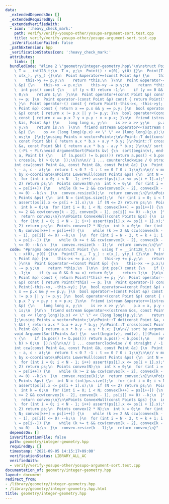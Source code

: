 ```yaml
---
data:
  _extendedDependsOn: []
  _extendedRequiredBy: []
  _extendedVerifiedWith:
  - icon: ':heavy_check_mark:'
    path: verify/verify-yosupo-other/yosupo-argument-sort.test.cpp
    title: verify/verify-yosupo-other/yosupo-argument-sort.test.cpp
  _isVerificationFailed: false
  _pathExtension: hpp
  _verificationStatusIcon: ':heavy_check_mark:'
  attributes:
    links: []
  bundledCode: "#line 2 \"geometry/integer-geometry.hpp\"\n\nstruct Point {\n  using\
    \ T = __int128_t;\n  T x, y;\n  Point() : x(0), y(0) {}\n  Point(T x_, T y_) :\
    \ x(x_), y(y_) {}\n\n  Point &operator+=(const Point &p) {\n    this->x += p.x;\n\
    \    this->y += p.y;\n    return *this;\n  }\n\n  Point &operator-=(const Point\
    \ &p) {\n    this->x -= p.x;\n    this->y -= p.y;\n    return *this;\n  }\n\n\
    \  int pos() const {\n    if (y < 0) return -1;\n    if (y == 0 && 0 <= x) return\
    \ 0;\n    return 1;\n  }\n\n  Point operator+(const Point &p) const { return Point(*this)\
    \ += p; }\n  Point operator-(const Point &p) const { return Point(*this) -= p;\
    \ }\n  Point operator-() const { return Point(-this->x, -this->y); }\n  bool operator==(const\
    \ Point &p) const { return x == p.x && y == p.y; }\n  bool operator!=(const Point\
    \ &p) const { return x != p.x || y != p.y; }\n  bool operator<(const Point &p)\
    \ const { return x == p.x ? y < p.y : x < p.x; }\n\n  friend istream &operator>>(istream\
    \ &is, Point &p) {\n    long long x, y;\n    is >> x >> y;\n    p.x = x, p.y =\
    \ y;\n    return is;\n  }\n\n  friend ostream &operator<<(ostream &os, const Point\
    \ &p) {\n    os << (long long)(p.x) << \" \" << (long long)(p.y);\n    return\
    \ os;\n  }\n};\nusing Points = vector<Point>;\n\nPoint::T dot(const Point &a,\
    \ const Point &b) { return a.x * b.x + a.y * b.y; }\nPoint::T cross(const Point\
    \ &a, const Point &b) { return a.x * b.y - a.y * b.x; }\n\n// sort by argument\
    \ (-Pi ~ Pi)\nvoid ArgumentSort(Points &v) {\n  sort(begin(v), end(v), [](Point\
    \ a, Point b) {\n    if (a.pos() != b.pos()) return a.pos() < b.pos();\n    return\
    \ cross(a, b) > 0;\n  });\n}\n\n// 1 ... counterclockwise / 0 straight / -1 clockwise\n\
    int ccw(const Point &a, const Point &b, const Point &c) {\n  Point::T t = cross(b\
    \ - a, c - a);\n  return t < 0 ? -1 : t == 0 ? 0 : 1;\n}\n\n// v must have sorted\
    \ by x-coordinate\nPoints LowerHull(const Points &ps) {\n  int N = (int)ps.size();\n\
    \  for (int i = 0; i < N - 1; i++) assert(ps[i].x <= ps[i + 1].x);\n  if (N <=\
    \ 2) return ps;\n  Points convex(N);\n  int k = 0;\n  for (int i = 0; i < N; convex[k++]\
    \ = ps[i++]) {\n    while (k >= 2 && ccw(convex[k - 2], convex[k - 1], ps[i])\
    \ <= 0) --k;\n  }\n  convex.resize(k);\n  return convex;\n}\n\nPoints UpperHull(const\
    \ Points &ps) {\n  int N = (int)ps.size();\n  for (int i = 0; i < N - 1; i++)\
    \ assert(ps[i].x <= ps[i + 1].x);\n  if (N <= 2) return ps;\n  Points convex(N);\n\
    \  int k = 0;\n  for (int i = 0; i < N; convex[k++] = ps[i++]) {\n    while (k\
    \ >= 2 && ccw(convex[k - 2], convex[k - 1], ps[i]) >= 0) --k;\n  }\n  convex.resize(k);\n\
    \  return convex;\n}\n\nPoints ConvexHull(const Points &ps) {\n  int N = (int)ps.size();\n\
    \  for (int i = 0; i < N - 1; i++) assert(ps[i].x <= ps[i + 1].x);\n  if (N <=\
    \ 2) return ps;\n  Points convex(2 * N);\n  int k = 0;\n  for (int i = 0; i <\
    \ N; convex[k++] = ps[i++]) {\n    while (k >= 2 && ccw(convex[k - 2], convex[k\
    \ - 1], ps[i]) <= 0) --k;\n  }\n  for (int i = N - 2, t = k + 1; i >= 0; convex[k++]\
    \ = ps[i--]) {\n    while (k >= t && ccw(convex[k - 2], convex[k - 1], ps[i])\
    \ <= 0) --k;\n  }\n  convex.resize(k - 1);\n  return convex;\n}\n"
  code: "#pragma once\n\nstruct Point {\n  using T = __int128_t;\n  T x, y;\n  Point()\
    \ : x(0), y(0) {}\n  Point(T x_, T y_) : x(x_), y(y_) {}\n\n  Point &operator+=(const\
    \ Point &p) {\n    this->x += p.x;\n    this->y += p.y;\n    return *this;\n \
    \ }\n\n  Point &operator-=(const Point &p) {\n    this->x -= p.x;\n    this->y\
    \ -= p.y;\n    return *this;\n  }\n\n  int pos() const {\n    if (y < 0) return\
    \ -1;\n    if (y == 0 && 0 <= x) return 0;\n    return 1;\n  }\n\n  Point operator+(const\
    \ Point &p) const { return Point(*this) += p; }\n  Point operator-(const Point\
    \ &p) const { return Point(*this) -= p; }\n  Point operator-() const { return\
    \ Point(-this->x, -this->y); }\n  bool operator==(const Point &p) const { return\
    \ x == p.x && y == p.y; }\n  bool operator!=(const Point &p) const { return x\
    \ != p.x || y != p.y; }\n  bool operator<(const Point &p) const { return x ==\
    \ p.x ? y < p.y : x < p.x; }\n\n  friend istream &operator>>(istream &is, Point\
    \ &p) {\n    long long x, y;\n    is >> x >> y;\n    p.x = x, p.y = y;\n    return\
    \ is;\n  }\n\n  friend ostream &operator<<(ostream &os, const Point &p) {\n  \
    \  os << (long long)(p.x) << \" \" << (long long)(p.y);\n    return os;\n  }\n\
    };\nusing Points = vector<Point>;\n\nPoint::T dot(const Point &a, const Point\
    \ &b) { return a.x * b.x + a.y * b.y; }\nPoint::T cross(const Point &a, const\
    \ Point &b) { return a.x * b.y - a.y * b.x; }\n\n// sort by argument (-Pi ~ Pi)\n\
    void ArgumentSort(Points &v) {\n  sort(begin(v), end(v), [](Point a, Point b)\
    \ {\n    if (a.pos() != b.pos()) return a.pos() < b.pos();\n    return cross(a,\
    \ b) > 0;\n  });\n}\n\n// 1 ... counterclockwise / 0 straight / -1 clockwise\n\
    int ccw(const Point &a, const Point &b, const Point &c) {\n  Point::T t = cross(b\
    \ - a, c - a);\n  return t < 0 ? -1 : t == 0 ? 0 : 1;\n}\n\n// v must have sorted\
    \ by x-coordinate\nPoints LowerHull(const Points &ps) {\n  int N = (int)ps.size();\n\
    \  for (int i = 0; i < N - 1; i++) assert(ps[i].x <= ps[i + 1].x);\n  if (N <=\
    \ 2) return ps;\n  Points convex(N);\n  int k = 0;\n  for (int i = 0; i < N; convex[k++]\
    \ = ps[i++]) {\n    while (k >= 2 && ccw(convex[k - 2], convex[k - 1], ps[i])\
    \ <= 0) --k;\n  }\n  convex.resize(k);\n  return convex;\n}\n\nPoints UpperHull(const\
    \ Points &ps) {\n  int N = (int)ps.size();\n  for (int i = 0; i < N - 1; i++)\
    \ assert(ps[i].x <= ps[i + 1].x);\n  if (N <= 2) return ps;\n  Points convex(N);\n\
    \  int k = 0;\n  for (int i = 0; i < N; convex[k++] = ps[i++]) {\n    while (k\
    \ >= 2 && ccw(convex[k - 2], convex[k - 1], ps[i]) >= 0) --k;\n  }\n  convex.resize(k);\n\
    \  return convex;\n}\n\nPoints ConvexHull(const Points &ps) {\n  int N = (int)ps.size();\n\
    \  for (int i = 0; i < N - 1; i++) assert(ps[i].x <= ps[i + 1].x);\n  if (N <=\
    \ 2) return ps;\n  Points convex(2 * N);\n  int k = 0;\n  for (int i = 0; i <\
    \ N; convex[k++] = ps[i++]) {\n    while (k >= 2 && ccw(convex[k - 2], convex[k\
    \ - 1], ps[i]) <= 0) --k;\n  }\n  for (int i = N - 2, t = k + 1; i >= 0; convex[k++]\
    \ = ps[i--]) {\n    while (k >= t && ccw(convex[k - 2], convex[k - 1], ps[i])\
    \ <= 0) --k;\n  }\n  convex.resize(k - 1);\n  return convex;\n}"
  dependsOn: []
  isVerificationFile: false
  path: geometry/integer-geometry.hpp
  requiredBy: []
  timestamp: '2021-09-05 14:15:17+09:00'
  verificationStatus: LIBRARY_ALL_AC
  verifiedWith:
  - verify/verify-yosupo-other/yosupo-argument-sort.test.cpp
documentation_of: geometry/integer-geometry.hpp
layout: document
redirect_from:
- /library/geometry/integer-geometry.hpp
- /library/geometry/integer-geometry.hpp.html
title: geometry/integer-geometry.hpp
---
```

